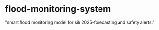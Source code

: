 # flood-monitoring-system
"smart flood monitoring model for sih 2025-forecasting and safety alerts."
